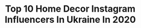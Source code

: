 ---
title: Top 10 Home Decor Instagram Influencers In Ukraine In 2020
description: >-
  Find top home decor Instagram influencers in Ukraine in 2020. Most popular hashtags: #homedecor #handmade #art #decor.
platform: Instagram
hits: 9
text_top: Analyze the best Instagram profiles on inBeat.
text_bottom: Our search engine has 9 Instagram influencers like this in Ukraine for you to collaborate.
profiles:
  - username: "_aprilblog_"
    fullname: >-
      Anna Mitnitskaja
    bio: >-
      ∘ Founder @tothetop.ua ∘ Aesthetic life of a woman
    location: "Ukraine"
    followers: 6072
    engagement: 308
    commentsToLikes: 0.025544
    id: ck0w1q7qsklgc0i19xej9xrck
    verified: false
    hashtags: "#homedecor, #totalblack, #november, #byredo"
  - username: "alexandravelichko"
    fullname: >-
      Alexandra Velichko
    bio: >-
      OIL PAINTER 🎨 Kyiv, Ukraine To purchase DM or email Worldwide delivery 🌎 Visual @sea.insideme My cats @marusyamalysh
    location: "Ukraine"
    followers: 144670
    engagement: 575
    commentsToLikes: 0.017403
    id: ck135cbcp0rle0i19kzg2vhe8
    verified: false
    hashtags: "#oilpainting, #artgallery, #arts, #painting"
  - username: "leaf_ceramics"
    fullname: >-
      Lᴇᴀғ Cᴇʀᴀᴍɪᴄs
    bio: >-
      Я Ліля, мама 3 діток, яка в декреті стала керамісткою😉 💜ти закохаєшся в мій посуд 💎 @leafs_storre магазин ☘️ @leaf_tile інстаплитка 🌞пиши в direct
    location: "Ukraine"
    followers: 23221
    engagement: 257
    commentsToLikes: 0.040826
    id: ck9hcf3mll34c0j78am9mdnwx
    verified: false
    hashtags: "#handmadeceramics, #decor, #ukrainianceramics, #mug"
  - username: "osoka.art"
    fullname: >-
      Юлия Осока
    bio: >-
      Художник, керамист, монументалист и все такое. Продаю и с удовольствием общаюсь с вами в директе😀 welcome to direct +38066 2029258
    location: "Ukraine"
    followers: 69729
    engagement: 1062
    commentsToLikes: 0.014451
    id: ck15t811egs410i19rn7toqk0
    verified: false
    hashtags: "#dish, #homedecor, #home, #kitchen"
  - username: "anna_ragushenko"
    fullname: >-
      
    bio: >-
      🕊Семья на первом☝🏻Ждём малыша🤰🏻 🕊Co-owner @em_kids ™️ 🕊 Вдохновляюсь детскими lookами, сервировкой стола и уютом в #ДомНаГоре🏡
    location: "Ukraine"
    followers: 16541
    engagement: 645
    commentsToLikes: 0.021284
    id: ckaozzynno67t0i7828w75flf
    verified: false
    hashtags: "#autumn, #pregnancy, #zarakids, #river"
  - username: "irina_tsokalo"
    fullname: >-
      CROCHET ~ HOME ~ DECOR
    bio: >-
      Делаю, что ❤ & ❤, что делаю 🎬 мой канал на YouTube:
    location: "Ukraine"
    followers: 17192
    engagement: 851
    commentsToLikes: 0.055363
    id: ckaoyfy0rhcyq0i78yi98rpya
    verified: false
    hashtags: "#crochetidea, #crafting, #ilovecrochet, #homedecor"
  - username: "alexey_gulesha"
    fullname: >-
      Alexey Gulesha
    bio: >-
      SDA Co-owner at @sivakpartners Chief interior architect and the most interesting Alexey in the world.
    location: "Ukraine"
    followers: 10819
    engagement: 590
    commentsToLikes: 0.025934
    id: ckaorld1inqnl0i78llvk2zth
    verified: false
    hashtags: "#modernhome, #minimalism, #architecturefactor, #moderninterior"
  - username: "helenaosipchuk"
    fullname: >-
      Handmade flowers • Clay art
    bio: >-
      •Превращаю глину в цветы,цветы-в настроение •Лена Осипчук •Готовые работы/на заказ •Отправка по миру •Direct /viber +38 093 753 80 42 •UA
    location: "Ukraine"
    followers: 2841
    engagement: 2579
    commentsToLikes: 0.282996
    id: ck8t74ejrfm020j78sj1ar1u1
    verified: false
    hashtags: "#jj, #myquietbeauty, #ihavethisthingwithflowers, #natureonthepage"
  - username: "interior_design_studio_nude"
    fullname: >-
      ДИЗАЙН ІНТЕР’ЄРУ|+РЕМОНТ⚒
    bio: >-
      ▪️founders @julija_syshitska, @andry_fal ▪️195+ зданих проектів / 6 років досвіду ▪️work all over the world Робимо красиві проекти для класних людей🖤
    location: "Ukraine"
    followers: 43930
    engagement: 147
    commentsToLikes: 0.024028
    id: ck1386bg2eoyc0i199fk50sc5
    verified: false
    hashtags: "#interiordesign, #somethingnew, #newproject, #kitchendesign"
---
